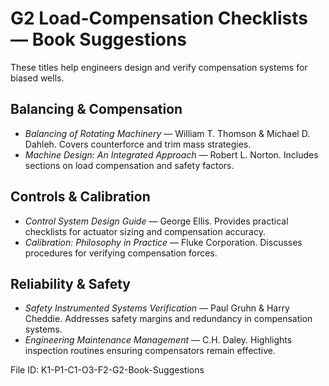 # G2 Load-Compensation Checklists — Book Suggestions

These titles help engineers design and verify compensation systems for biased wells.

## Balancing & Compensation
- *Balancing of Rotating Machinery* — William T. Thomson & Michael D. Dahleh. Covers counterforce and trim mass strategies.
- *Machine Design: An Integrated Approach* — Robert L. Norton. Includes sections on load compensation and safety factors.

## Controls & Calibration
- *Control System Design Guide* — George Ellis. Provides practical checklists for actuator sizing and compensation accuracy.
- *Calibration: Philosophy in Practice* — Fluke Corporation. Discusses procedures for verifying compensation forces.

## Reliability & Safety
- *Safety Instrumented Systems Verification* — Paul Gruhn & Harry Cheddie. Addresses safety margins and redundancy in compensation systems.
- *Engineering Maintenance Management* — C.H. Daley. Highlights inspection routines ensuring compensators remain effective.

File ID: K1-P1-C1-O3-F2-G2-Book-Suggestions
